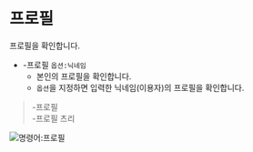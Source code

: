 # 프로필

프로필을 확인합니다.

- -프로필 `옵션:닉네임`
  - 본인의 프로필을 확인합니다.
  - `옵션`을 지정하면 입력한 닉네임(이용자)의 프로필을 확인합니다.

> -프로필 \
> -프로필 츠리

![명령어:프로필](https://bot.dowon.monster/file/no_image.jpg)
